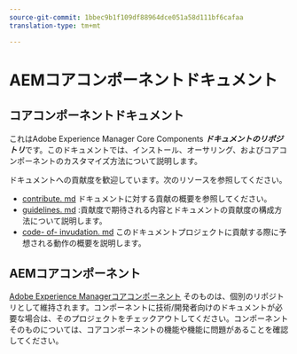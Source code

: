 ```yaml
---
source-git-commit: 1bbec9b1f109df88964dce051a58d111bf6cafaa
translation-type: tm+mt

---
```

# AEMコアコンポーネントドキュメント

## コアコンポーネントドキュメント

これはAdobe Experience Manager Core Components ***ドキュメントのリポジトリ***です。このドキュメントでは、インストール、オーサリング、およびコアコンポーネントのカスタマイズ方法について説明します。

ドキュメントへの貢献度を歓迎しています。次のリソースを参照してください。

* [contribute. md](contributing.md) ドキュメントに対する貢献の概要を参照してください。
* [guidelines. md](guidelines.md) :貢献度で期待される内容とドキュメントの貢献度の構成方法について説明します。
* [code- of- invudation. md](code-of-conduct.md) このドキュメントプロジェクトに貢献する際に予想される動作の概要を説明します。

## AEMコアコンポーネント

[Adobe Experience Managerコアコンポーネント](https://github.com/adobe/aem-core-wcm-components) そのものは、個別のリポジトリとして維持されます。コンポーネントに技術/開発者向けのドキュメントが必要な場合は、そのプロジェクトをチェックアウトしてください。コンポーネントそのものについては、コアコンポーネントの機能や機能に問題があることを確認してください。